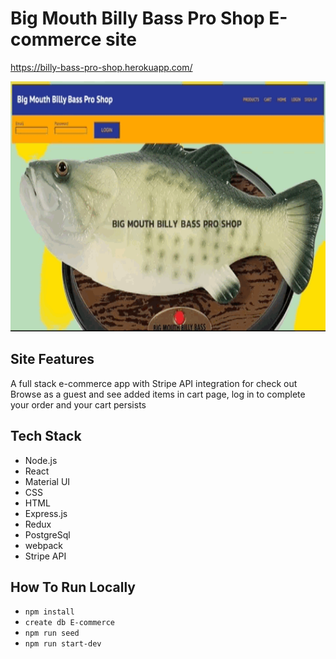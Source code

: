 # Big Mouth Billy Bass Pro Shop E-commerce site

https://billy-bass-pro-shop.herokuapp.com/

<img src="/public/readme.gif" width="600" height="400"/> 


## Site Features

A full stack e-commerce app with Stripe API integration for check out
Browse as a guest and see added items in cart page, log in to complete your order and your cart persists


## Tech Stack
- Node.js
- React
- Material UI
- CSS
- HTML
- Express.js
- Redux
- PostgreSql
- webpack
- Stripe API


## How To Run Locally
- ```npm install```
- ```create db E-commerce```
- ```npm run seed```
- ```npm run start-dev```
